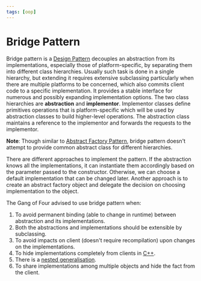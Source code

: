 ```yaml
---
tags: [oop]
---
```


# Bridge Pattern

Bridge pattern is a [Design Pattern](202211221249.md) decouples an abstraction
from its implementations, especially those of platform-specific, by separating
them into different class hierarchies. Usually such task is done in a single
hierarchy, but extending it requires extensive subclassing particularly when
there are multiple platforms to be concerned, which also commits client code to
a specific implementation. It provides a stable interface for numerous and
possibly expanding implementation options. The two class hierarchies are
**abstraction** and **implementor**. Implementor classes define primitives
operations that is platform-specific which will be used by abstraction classes
to build higher-level operations. The abstraction class maintains a reference to
the implementor and forwards the requests to the implementor.

**Note**: Though similar to [Abstract Factory Pattern](202303271021.md), bridge
pattern doesn't attempt to provide common abstract class for different
hierarchies.

There are different approaches to implement the pattern. If the abstraction
knows all the implementations, it can instantiate them accordingly based on the
parameter passed to the constructor. Otherwise, we can choose a default
implementation that can be changed later. Another approach is to create an
abstract factory object and delegate the decision on choosing implementation to
the object.

The Gang of Four advised to use bridge pattern when:
1. To avoid permanent binding (able to change in runtime) between abstraction
   and its implementations.
2. Both the abstractions and implementations should be extensible by
   subclassing.
3. To avoid impacts on client (doesn't require recompilation) upon changes on
   the implementations.
4. To hide implementations completely from clients in [C++](202302190651.md).
5. There is a [nested generalisation](202303261653.md).
6. To share implementations among multiple objects and hide the fact from the
   client.
